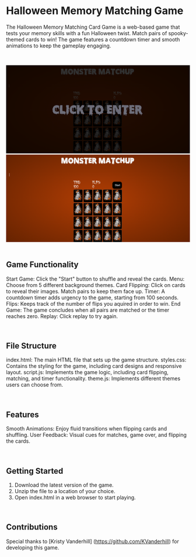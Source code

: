 # Halloween Memory Matching Game
The Halloween Memory Matching Card Game is a web-based game that tests your memory skills
with a fun Halloween twist. Match pairs of spooky-themed cards to win! The game features
a countdown timer and smooth animations to keep the gameplay engaging.

&nbsp;

![Enter the Game](Entrance-game.png)
![Click Start](Game.png)
&nbsp;

## Game Functionality
Start Game: Click the "Start" button to shuffle and reveal the cards.
Menu: Choose from 5 different background themes.
Card Flipping: Click on cards to reveal their images. Match pairs to keep them face up.
Timer: A countdown timer adds urgency to the game, starting from 100 seconds.
Flips: Keeps track of the number of flips you aquired in order to win.
End Game: The game concludes when all pairs are matched or the timer reaches zero.
Replay: Click replay to try again.

&nbsp;

## File Structure
index.html: The main HTML file that sets up the game structure.
styles.css: Contains the styling for the game, including card designs and responsive layout.
script.js: Implements the game logic, including card flipping, matching, and timer functionality.
theme.js: Implements different themes users can choose from.

&nbsp;

## Features
Smooth Animations: Enjoy fluid transitions when flipping cards and shuffling.
User Feedback: Visual cues for matches, game over, and flipping the cards.

&nbsp;

## Getting Started
1. Download the latest version of the game.
2. Unzip the file to a location of your choice.
3. Open index.html in a web browser to start playing.

&nbsp;

## Contributions
Special thanks to [Kristy Vanderhill] (https://github.com/KVanderhill) for developing this game.
